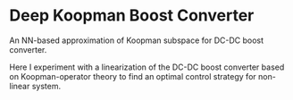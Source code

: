 # Deep Koopman Boost Converter
An NN-based approximation of Koopman subspace for DC-DC boost converter.

Here I experiment with a linearization of the DC-DC boost converter based on Koopman-operator theory to find an optimal control strategy for non-linear system.
